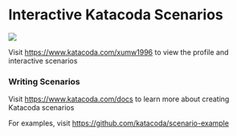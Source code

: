 # Interactive Katacoda Scenarios

[![](http://shields.katacoda.com/katacoda/xumw1996/count.svg)](https://www.katacoda.com/xumw1996 "Get your profile on Katacoda.com")

Visit https://www.katacoda.com/xumw1996 to view the profile and interactive scenarios

### Writing Scenarios
Visit https://www.katacoda.com/docs to learn more about creating Katacoda scenarios

For examples, visit https://github.com/katacoda/scenario-example
